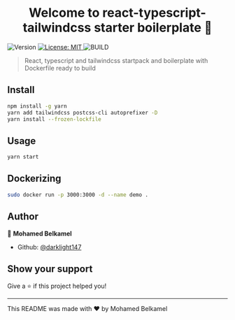 <h1 align="center">Welcome to react-typescript-tailwindcss starter boilerplate 👋</h1>
<p>
  <img alt="Version" src="https://img.shields.io/badge/version-1.0.0-blue.svg?cacheSeconds=2592000" />
  <a href="https://github.com/darklight147/React-typescript-tailwindcss-boilerplate/blob/master/LICENSE" target="_blank">
    <img alt="License: MIT" src="https://img.shields.io/badge/License-MIT-yellow.svg" />
  </a>
  <img alt="BUILD" src="https://travis-ci.org/darklight147/React-typescript-tailwindcss-boilerplate.svg?branch=master" />
</p>

> React, typescript and tailwindcss startpack and boilerplate with Dockerfile ready to build

## Install

```sh
npm install -g yarn
yarn add tailwindcss postcss-cli autoprefixer -D
yarn install --frozen-lockfile
```

## Usage

```sh
yarn start
```

## Dockerizing

```sh
sudo docker run -p 3000:3000 -d --name demo .
```

## Author

👤 **Mohamed Belkamel**

* Github: [@darklight147](https://github.com/darklight147)

## Show your support

Give a ⭐️ if this project helped you!

***
This README was made with ❤️ by Mohamed Belkamel

